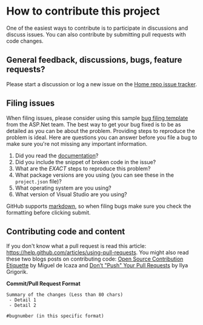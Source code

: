 ﻿# How to contribute this project

One of the easiest ways to contribute is to participate in discussions and discuss issues. You can also contribute by submitting pull requests with code changes.

## General feedback, discussions, bugs, feature requests?
Please start a discussion or log a new issue on the [Home repo issue tracker](https://github.com/Microsoft/PartsUnlimited/issues).

## Filing issues
When filing issues, please consider using this sample [bug filing template](https://github.com/aspnet/Home/wiki/Functional-bug-template) from the ASP.Net team.
The best way to get your bug fixed is to be as detailed as you can be about the problem.
Providing steps to reproduce the problem is ideal.
Here are questions you can answer before you file a bug to make sure you're not missing any important information.

1. Did you read the [documentation](https://github.com/Microsoft/PartsUnlimited/tree/master/docs)?
2. Did you include the snippet of broken code in the issue?
3. What are the *EXACT* steps to reproduce this problem?
4. What package versions are you using (you can see these in the `project.json` file)?
5. What operating system are you using?
6. What version of Visual Studio are you using?

GitHub supports [markdown](http://github.github.com/github-flavored-markdown/), so when filing bugs make sure you check the formatting before clicking submit.

## Contributing code and content
If you don't know what a pull request is read this article: https://help.github.com/articles/using-pull-requests.
You might also read these two blogs posts on contributing code: [Open Source Contribution Etiquette](http://tirania.org/blog/archive/2010/Dec-31.html) by Miguel de Icaza and [Don't "Push" Your Pull Requests](http://www.igvita.com/2011/12/19/dont-push-your-pull-requests/) by Ilya Grigorik.

**Commit/Pull Request Format**

```
Summary of the changes (Less than 80 chars)
 - Detail 1
 - Detail 2

#bugnumber (in this specific format)
```
